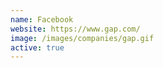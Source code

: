 ```yaml
---
name: Facebook
website: https://www.gap.com/
image: /images/companies/gap.gif 
active: true
---
```

